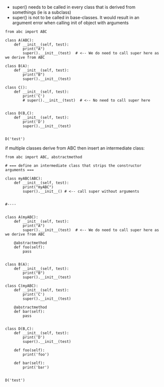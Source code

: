 - super() needs to be called in every class that is derived from somethings (ie is a subclass)
- super() is not to be called in base-classes. It would result in an argument error when calling init of object with arguments

```
from abc import ABC

class A(ABC):
    def __init__(self, test):
        print("A")
        super().__init__(test)  # <-- We do need to call super here as we derive from ABC

class B(A):
    def __init__(self, test):
        print("B")
        super().__init__(test)

class C():
    def __init__(self, test):
        print('C')
        # super().__init__(test)  # <-- No need to call super here


class D(B,C):
    def __init__(self, test):
        print('D')
        super().__init__(test)


D('test')
```


if multiple classes derive from ABC then insert an intermediate class:

```
from abc import ABC, abstractmethod

# === define an intermediate class that strips the constructor arguments ===

class myABC(ABC):
    def __init__(self, test):
        print("myABC")
        super().__init__() # <-- call super without arguments


#----


class A(myABC):
    def __init__(self, test):
        print("A")
        super().__init__(test)  # <-- We do need to call super here as we derive from ABC

    @abstractmethod
    def foo(self):
        pass


class B(A):
    def __init__(self, test):
        print("B")
        super().__init__(test)

class C(myABC):
    def __init__(self, test):
        print('C')
        super().__init__(test)

    @abstractmethod
    def bar(self):
        pass


class D(B,C):
    def __init__(self, test):
        print('D')
        super().__init__(test)

    def foo(self):
        print('foo')

    def bar(self):
        print('bar')


D('test')
```
